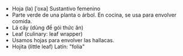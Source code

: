 - Hoja (la)	[ˈoxa]	Sustantivo femenino  
- Parte verde de una planta o árbol. En cocina, se usa para envolver comida.  
- Lá cây (dùng để gói thức ăn)  
- Leaf (culinary: leaf wrapper)  
- Usamos hojas para envolver las hallacas.  
- Hojita (little leaf)	Latín: "folia"